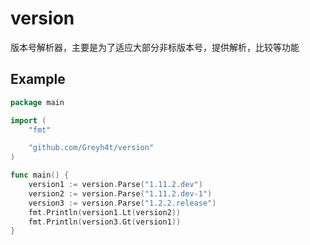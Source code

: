 # version

版本号解析器，主要是为了适应大部分非标版本号，提供解析，比较等功能

## Example

```go
package main

import (
	"fmt"

	"github.com/Greyh4t/version"
)

func main() {
	version1 := version.Parse("1.11.2.dev")
	version2 := version.Parse("1.11.2.dev-1")
	version3 := version.Parse("1.2.2.release")
	fmt.Println(version1.Lt(version2))
	fmt.Println(version3.Gt(version1))
}

```
